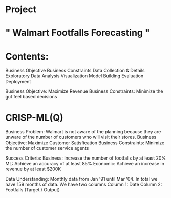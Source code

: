 # Project

# " Walmart Footfalls Forecasting "

# Contents:

Business Objective
Business Constraints
Data Collection & Details
Exploratory Data Analysis
Visualization
Model Building 
Evaluation
Deployment

Business Objective: Maximize Revenue
Business Constraints: Minimize the gut feel based decisions

# CRISP-ML(Q)
Business Problem: Walmart is not aware of the planning because they are unware of the number of customers who will visit their stores.
Business Objective: Maximize Customer Satisfication
Business Constraints: Minimize the number of customer service agents

Success Criteria: 
    Business: Increase the number of footfalls by at least 20%
    ML: Achieve an accuracy of at least 85%
    Economic: Achieve an increase in revenue by at least $200K

Data Understanding:
    Monthly data from Jan '91 until Mar '04. In total we have 159 months of data. 
    We have two columns
    Column 1: Date
    Column 2: Footfalls (Target / Output) 

